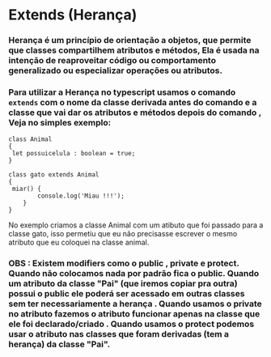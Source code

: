 # Extends (Herança)
### Herança é um princípio de orientação a objetos, que permite que classes compartilhem atributos e métodos, Ela é usada na intenção de reaproveitar código ou comportamento generalizado ou especializar operações ou atributos.
### Para utilizar a Herança no typescript usamos o comando ```extends``` com o nome da classe derivada antes do comando e a classe que vai dar os atributos e métodos depois do comando , Veja no simples exemplo:
```
class Animal 
{
 let possuicelula : boolean = true;     
}

class gato extends Animal
{
 miar() {
        console.log('Miau !!!');
    }   
}
```
No exemplo criamos a classe Animal com um atibuto que foi passado para a classe gato, isso permetiu que eu não precisasse escrever o mesmo atributo que eu coloquei na classe animal.
### OBS : Existem modifiers como o public , private e protect. Quando não colocamos nada por padrão fica o public. Quando um atributo da classe "Pai" (que iremos copiar pra outra) possui o public ele poderá ser acessado em outras classes sem ter necessariamente a herança . Quando usamos o private no atributo fazemos o atributo funcionar apenas na classe que ele foi declarado/criado . Quando usamos o protect podemos usar o atributo nas classes que foram derivadas (tem a herança) da classe "Pai".
